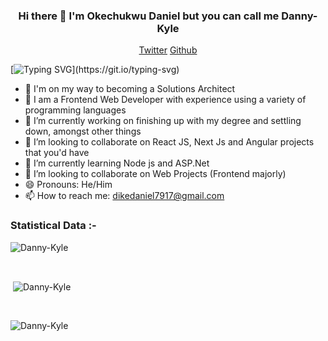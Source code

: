 <h3 align="center"> Hi there 👋 I'm Okechukwu Daniel but you can call me Danny-Kyle </h3>

<p align="center">
  <a href="https://twitter.com/d_kyle616">Twitter</a>
  <a href="https://github.com/Danny-Kyle">Github</a>
</p>

[![Typing SVG](https://readme-typing-svg.herokuapp.com?font=comfortaa&color=016EEA&size=24&width=600&lines=Welcome+to+my+github;I+am+a+Frontend+Developer,;and+Aspiring+Solutions+Architect.;Nice+to+meet+you!...)](https://git.io/typing-svg)

- 🔭 I'm on my way to becoming a Solutions Architect
- 🔭 I am a Frontend Web Developer with experience using a variety of programming languages
- 🔭 I’m currently working on finishing up with my degree and settling down, amongst other things
- 👯 I’m looking to collaborate on React JS, Next Js and Angular projects that you'd have
- 🌱 I’m currently learning Node js and ASP.Net
- 👯 I’m looking to collaborate on Web Projects (Frontend majorly)
- 😄 Pronouns: He/Him
- 📫 How to reach me: dikedaniel7917@gmail.com

<h3>Statistical Data :-</h3>
<p><img align="center"
    src="https://github-readme-stats.vercel.app/api/top-langs?username=Danny-Kyle&show_icons=true&locale=en&bg_color=0d1117&text_color=ffffff&layout=compact"
    alt="Danny-Kyle" 
    bg_color=#808080/></p>

<br>

<p>&nbsp;<img align="center" src="https://github-readme-stats.vercel.app/api?username=Danny-Kyle&show_icons=true&locale=en&bg_color=0d1117&text_color=ffffff&repo=convoychat"
    alt="Danny-Kyle" /></p>

<br>

<p><img align="center" src="https://github-readme-streak-stats.herokuapp.com/?user=Danny-Kyle&theme=dark&background=0d1117&date_format=M%20j%5B%2C%20Y%5D" alt="Danny-Kyle" /></p>

<!--
**Danny-Kyle/Danny-Kyle** is a ✨ _special_ ✨ repository because its `README.md` (this file) appears on your GitHub profile.

Here are some ideas to get you started:

<a href="https://sarahdayan.dev/">Website</a> •
  <a href="https://frontstuff.io/">Blog</a> •

- 🔭 I’m currently working on ...
- 🌱 I’m currently learning ...
- 👯 I’m looking to collaborate on ...
- 🤔 I’m looking for help with ...
- 💬 Ask me about ...
- 📫 How to reach me: ...
- 😄 Pronouns: ...
- ⚡ Fun fact: ...
-->

